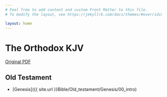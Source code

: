 ```yaml
---
# Feel free to add content and custom Front Matter to this file.
# To modify the layout, see https://jekyllrb.com/docs/themes/#overriding-theme-defaults

layout: home
---
```


# The Orthodox KJV

[Original PDF](/Orthodox_KJV.pdf)

## Old Testament
- [Genesis]({{ site.url }}Bible/Old_testament/Genesis/00_intro)